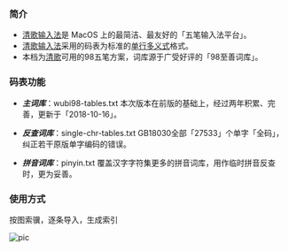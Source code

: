 ### 简介

- [清歌输入法](https://qingg.im/)是 MacOS 上的最简洁、最友好的「五笔输入法平台」。
- [清歌输入法](https://qingg.im/)采用的码表为标准的[单行多义式](https://github.com/yanhuacuo/98wubi-tables)格式。
- 本档为[清歌](https://qingg.im/)可用的98五笔方案，词库源于广受好评的「98至善词库」。

### 码表功能

- ***主词库***：wubi98-tables.txt
本次版本在前版的基础上，经过两年积累、完善，更新于「2018-10-16」。

- ***反查词库***：single-chr-tables.txt
GB18030全部「27533」个单字「全码」，纠正若干原版单字编码的错误。

- ***拼音词库***：pinyin.txt
覆盖汉字字符集更多的拼音词库，用作临时拼音反查时，更为妥善。

### 使用方式

按图索骥，逐条导入，生成索引

![pic](http://wx3.sinaimg.cn/large/6a582a5bly1fye3oh9apnj20qo12sq9c.jpg)


